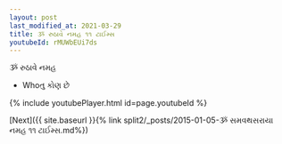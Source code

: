 ```yaml
---
layout: post
last_modified_at: 2021-03-29
title: ૐ રુઠાવે નમહ ૧૧ ટાઈમ્સ
youtubeId: rMUWbEUi7ds
---
```

 
 
 ૐ રુઠાવે નમહ  
 
 -  Whoતુ કોણ છે 
 
  
 
  
 
 
 
 
 
 


{% include youtubePlayer.html id=page.youtubeId %}
 
[Next]({{ site.baseurl }}{% link  split2/_posts/2015-01-05-ૐ સમવથસરાયા નમહ ૧૧ ટાઈમ્સ.md%})
 
